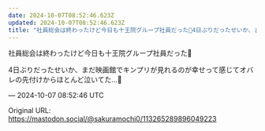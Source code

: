 ```yaml
---
date: 2024-10-07T08:52:46.623Z
updated: 2024-10-07T08:52:46.623Z
title: "社員総会は終わったけど今日も十王院グループ社員だった🔶4日ぶりだったせいか、まだ[...]"
---
```


<p>社員総会は終わったけど今日も十王院グループ社員だった🔶</p><p>4日ぶりだったせいか、まだ映画館でキンプリが見れるのが幸せって感じてオバレの先付けからほとんど泣いてた…🥲</p>

&mdash; 2024-10-07 08:52:46 UTC

Original URL: https://mastodon.social/@sakuramochi0/113265289896049223
